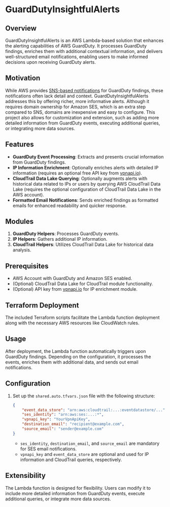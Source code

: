 # GuardDutyInsightfulAlerts

## Overview
GuardDutyInsightfulAlerts is an AWS Lambda-based solution that enhances the alerting capabilities of AWS GuardDuty. It processes GuardDuty findings, enriches them with additional contextual information, and delivers well-structured email notifications, enabling users to make informed decisions upon receiving GuardDuty alerts.

## Motivation
While AWS provides [SNS-based notifications](https://docs.aws.amazon.com/guardduty/latest/ug/guardduty_findings_cloudwatch.html) for GuardDuty findings, these notifications often lack detail and context. GuardDutyInsightfulAlerts addresses this by offering richer, more informative alerts. Although it requires domain ownership for Amazon SES, which is an extra step compared to SNS, domains are inexpensive and easy to configure. This project also allows for customization and extension, such as adding more detailed information from GuardDuty events, executing additional queries, or integrating more data sources.

## Features
- **GuardDuty Event Processing**: Extracts and presents crucial information from GuardDuty findings.
- **IP Information Enrichment**: Optionally enriches alerts with detailed IP information (requires an optional free API key from [vpnapi.io](https://vpnapi.io/)).
- **CloudTrail Data Lake Querying**: Optionally augments alerts with historical data related to IPs or users by querying AWS CloudTrail Data Lake (requires the optional configuration of CloudTrail Data Lake in the AWS account).
- **Formatted Email Notifications**: Sends enriched findings as formatted emails for enhanced readability and quicker response.

## Modules
1. **GuardDuty Helpers**: Processes GuardDuty events.
2. **IP Helpers**: Gathers additional IP information.
3. **CloudTrail Helpers**: Utilizes CloudTrail Data Lake for historical data analysis.

## Prerequisites
- AWS Account with GuardDuty and Amazon SES enabled.
- (Optional) CloudTrail Data Lake for CloudTrail module functionality.
- (Optional) API key from [vpnapi.io](https://vpnapi.io/) for IP enrichment module.

## Terraform Deployment
The included Terraform scripts facilitate the Lambda function deployment along with the necessary AWS resources like CloudWatch rules.

## Usage
After deployment, the Lambda function automatically triggers upon GuardDuty findings. Depending on the configuration, it processes the events, enriches them with additional data, and sends out email notifications.

## Configuration
1. Set up the `shared.auto.tfvars.json` file with the following structure:
    ```json
    {
        "event_data_store": "arn:aws:cloudtrail:...:eventdatastore/...",
        "ses_identity": "arn:aws:ses:...:*",
        "vpnapi_key": "YourVpnApiKey",
        "destination_email": "recipient@example.com",
        "source_email": "sender@example.com"
    }
    ```
    - `ses_identity`, `destination_email`, and `source_email` are mandatory for SES email notifications.
    - `vpnapi_key` and `event_data_store` are optional and used for IP information and CloudTrail queries, respectively.

## Extensibility
The Lambda function is designed for flexibility. Users can modify it to include more detailed information from GuardDuty events, execute additional queries, or integrate more data sources.
